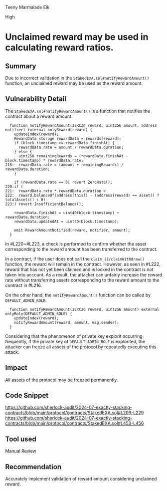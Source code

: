 Teeny Marmalade Elk

High

# Unclaimed reward may be used in calculating reward ratios.

## Summary
Due to incorrect validation in the `StakedEXA.sol#notifyRewardAmount()` function, an unclaimed reward may be used as the reward amount.
## Vulnerability Detail
The `StakedEXA.sol#notifyRewardAmount()` is a function that notifies the contract about a reward amount.

```solidity
  function notifyRewardAmount(IERC20 reward, uint256 amount, address notifier) internal onlyReward(reward) {
    updateIndex(reward);
    RewardData storage rewardData = rewards[reward];
    if (block.timestamp >= rewardData.finishAt) {
      rewardData.rate = amount / rewardData.duration;
    } else {
      uint256 remainingRewards = (rewardData.finishAt - block.timestamp) * rewardData.rate;
216:  rewardData.rate = (amount + remainingRewards) / rewardData.duration;
    }

    if (rewardData.rate == 0) revert ZeroRate();
220:if (
221:  rewardData.rate * rewardData.duration >
222:  reward.balanceOf(address(this)) - (address(reward) == asset() ? totalAssets() : 0)
223:) revert InsufficientBalance();

    rewardData.finishAt = uint40(block.timestamp) + rewardData.duration;
    rewardData.updatedAt = uint40(block.timestamp);

    emit RewardAmountNotified(reward, notifier, amount);
  }
```
In #L220~#L223, a check is performed to confirm whether the asset corresponding to the reward amount has been transferred to the contract.

In a contract, if the user does not call the `claim_()/claimWithdraw()` function, the reward will remain in the contract.
However, as seen in #L222, reward that has not yet been claimed and is locked in the contract is not taken into account.
As a result, the attacker can unfairly increase the reward rate without transferring assets corresponding to the reward amount to the contract in #L216.

On the other hand, the `notifyRewardAmount()` function can be called by `DEFAULT_ADMIN_ROLE`.
```solidity
  function notifyRewardAmount(IERC20 reward, uint256 amount) external onlyRole(DEFAULT_ADMIN_ROLE) {
    updateIndex(reward);
    notifyRewardAmount(reward, amount, msg.sender);
  }
```
Considering that the phenomenon of private key explorit occurring frequently, if the private key of `DEFAULT_ADMIN_ROLE` is explorited, the attacker can freeze all assets of the protocol by repeatedly executing this attack.
## Impact
All assets of the protocol may be freezed permanently.
## Code Snippet
https://github.com/sherlock-audit/2024-07-exactly-stacking-contracts/blob/main/protocol/contracts/StakedEXA.sol#L209-L229
https://github.com/sherlock-audit/2024-07-exactly-stacking-contracts/blob/main/protocol/contracts/StakedEXA.sol#L453-L456
## Tool used

Manual Review

## Recommendation
Accurately implement validation of reward amount considering unclaimed reward.